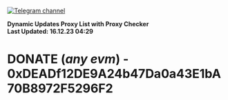 [![Telegram channel](https://img.shields.io/endpoint?url=https://runkit.io/damiankrawczyk/telegram-badge/branches/master?url=https://t.me/n4z4v0d)](https://t.me/n4z4v0d) 

**Dynamic Updates Proxy List with Proxy Checker**  
**Last Updated: 16.12.23 04:29**

# DONATE (_any evm_) - 0xDEADf12DE9A24b47Da0a43E1bA70B8972F5296F2
